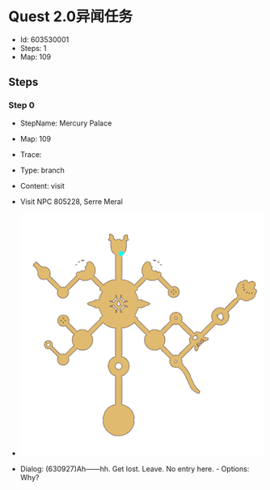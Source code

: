 # Quest 2.0异闻任务

- Id: 603530001
- Steps: 1
- Map: 109

## Steps

### Step 0
- StepName:  Mercury Palace
- Map:  109
- Trace:  
- Type:  branch
- Content:  visit
- Visit NPC 805228, Serre Meral

- ![images/603530001_0.png](images/603530001_0.png)
- Dialog: (630927)Ah——hh. Get lost. Leave. No entry here. - Options: Why?


